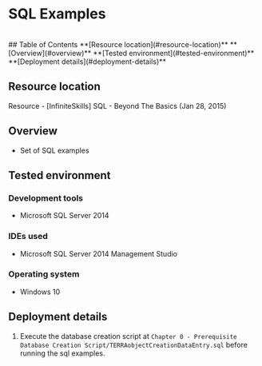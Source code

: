 # SQL Examples
<br/>
## Table of Contents
**[Resource location](#resource-location)**  
**[Overview](#overview)**  
**[Tested environment](#tested-environment)**    
**[Deployment details](#deployment-details)**    

## Resource location

Resource - [InfiniteSkills] SQL - Beyond The Basics (Jan 28, 2015)


## Overview

- Set of SQL examples

## Tested environment

### Development tools

- Microsoft SQL Server 2014

### IDEs used

- Microsoft SQL Server 2014 Management Studio

### Operating system

- Windows 10

## Deployment details

1. Execute the database creation script at `Chapter 0 - Prerequisite Database Creation Script/TERRAobjectCreationDataEntry.sql` before running the sql examples.